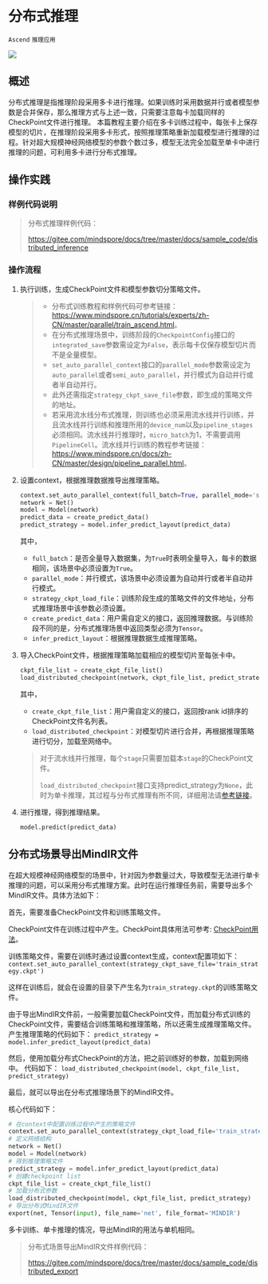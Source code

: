 # 分布式推理

`Ascend` `推理应用`

<a href="https://gitee.com/mindspore/docs/blob/master/tutorials/experts/source_zh_cn/parallel/distributed_inference.md" target="_blank"><img src="https://mindspore-website.obs.cn-north-4.myhuaweicloud.com/website-images/master/resource/_static/logo_source.png"></a>

## 概述

分布式推理是指推理阶段采用多卡进行推理。如果训练时采用数据并行或者模型参数是合并保存，那么推理方式与上述一致，只需要注意每卡加载同样的CheckPoint文件进行推理。
本篇教程主要介绍在多卡训练过程中，每张卡上保存模型的切片，在推理阶段采用多卡形式，按照推理策略重新加载模型进行推理的过程。针对超大规模神经网络模型的参数个数过多，模型无法完全加载至单卡中进行推理的问题，可利用多卡进行分布式推理。

## 操作实践

### 样例代码说明

> 分布式推理样例代码：
>
> <https://gitee.com/mindspore/docs/tree/master/docs/sample_code/distributed_inference>

### 操作流程

1. 执行训练，生成CheckPoint文件和模型参数切分策略文件。

    > - 分布式训练教程和样例代码可参考链接：<https://www.mindspore.cn/tutorials/experts/zh-CN/master/parallel/train_ascend.html>。
    > - 在分布式推理场景中，训练阶段的`CheckpointConfig`接口的`integrated_save`参数需设定为`False`，表示每卡仅保存模型切片而不是全量模型。
    > - `set_auto_parallel_context`接口的`parallel_mode`参数需设定为`auto_parallel`或者`semi_auto_parallel`，并行模式为自动并行或者半自动并行。
    > - 此外还需指定`strategy_ckpt_save_file`参数，即生成的策略文件的地址。
    > - 若采用流水线分布式推理，则训练也必须采用流水线并行训练，并且流水线并行训练和推理所用的`device_num`以及`pipeline_stages`必须相同。流水线并行推理时，`micro_batch`为1，不需要调用`PipelineCell`。流水线并行训练的教程参考链接：<https://www.mindspore.cn/docs/zh-CN/master/design/pipeline_parallel.html>。

2. 设置context，根据推理数据推导出推理策略。

    ```python
    context.set_auto_parallel_context(full_batch=True, parallel_mode='semi_auto_parallel', strategy_ckpt_load_file='./train_strategy.ckpt')
    network = Net()
    model = Model(network)
    predict_data = create_predict_data()
    predict_strategy = model.infer_predict_layout(predict_data)
    ```

    其中，

    - `full_batch`：是否全量导入数据集，为`True`时表明全量导入，每卡的数据相同，该场景中必须设置为`True`。
    - `parallel_mode`：并行模式，该场景中必须设置为自动并行或者半自动并行模式。
    - `strategy_ckpt_load_file`：训练阶段生成的策略文件的文件地址，分布式推理场景中该参数必须设置。
    - `create_predict_data`：用户需自定义的接口，返回推理数据。与训练阶段不同的是，分布式推理场景中返回类型必须为`Tensor`。
    - `infer_predict_layout`：根据推理数据生成推理策略。

3. 导入CheckPoint文件，根据推理策略加载相应的模型切片至每张卡中。

    ```python
    ckpt_file_list = create_ckpt_file_list()
    load_distributed_checkpoint(network, ckpt_file_list, predict_strategy)
    ```

    其中，

    - `create_ckpt_file_list`：用户需自定义的接口，返回按rank id排序的CheckPoint文件名列表。
    - `load_distributed_checkpoint`：对模型切片进行合并，再根据推理策略进行切分，加载至网络中。

    > 对于流水线并行推理，每个`stage`只需要加载本`stage`的CheckPoint文件。
    >
    > `load_distributed_checkpoint`接口支持predict_strategy为`None`，此时为单卡推理，其过程与分布式推理有所不同，详细用法请[参考链接](https://www.mindspore.cn/docs/zh-CN/master/api_python/mindspore/mindspore.load_distributed_checkpoint.html?highlight=load_distributed_checkpoint#mindspore.load_distributed_checkpoint)。

4. 进行推理，得到推理结果。

    ```python
    model.predict(predict_data)
    ```

## 分布式场景导出MindIR文件

在超大规模神经网络模型的场景中，针对因为参数量过大，导致模型无法进行单卡推理的问题，可以采用分布式推理方案。此时在运行推理任务前，需要导出多个MindIR文件。具体方法如下：

首先，需要准备CheckPoint文件和训练策略文件。

CheckPoint文件在训练过程中产生。CheckPoint具体用法可参考: [CheckPoint用法](https://www.mindspore.cn/tutorials/zh-CN/master/advanced/train/save.html#checkpoint)。

训练策略文件，需要在训练时通过设置context生成，context配置项如下：
`context.set_auto_parallel_context(strategy_ckpt_save_file='train_strategy.ckpt')`

这样在训练后，就会在设置的目录下产生名为`train_strategy.ckpt`的训练策略文件。

由于导出MindIR文件前，一般需要加载CheckPoint文件，而加载分布式训练的CheckPoint文件，需要结合训练策略和推理策略，所以还需生成推理策略文件。
产生推理策略的代码如下：
`predict_strategy = model.infer_predict_layout(predict_data)`

然后，使用加载分布式CheckPoint的方法，把之前训练好的参数，加载到网络中。
代码如下：
`load_distributed_checkpoint(model, ckpt_file_list, predict_strategy)`

最后，就可以导出在分布式推理场景下的MindIR文件。

核心代码如下：

```python
# 在context中配置训练过程中产生的策略文件
context.set_auto_parallel_context(strategy_ckpt_load_file='train_strategy.ckpt')
# 定义网络结构
network = Net()
model = Model(network)
# 得到推理策略文件
predict_strategy = model.infer_predict_layout(predict_data)
# 创建checkpoint list
ckpt_file_list = create_ckpt_file_list()
# 加载分布式参数
load_distributed_checkpoint(model, ckpt_file_list, predict_strategy)
# 导出分布式MindIR文件
export(net, Tensor(input), file_name='net', file_format='MINDIR')
```

多卡训练、单卡推理的情况，导出MindIR的用法与单机相同。

> 分布式场景导出MindIR文件样例代码：
>
> <https://gitee.com/mindspore/docs/tree/master/docs/sample_code/distributed_export>
